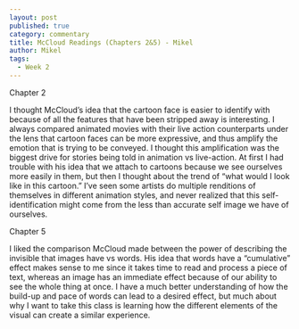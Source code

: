 ```yaml
---
layout: post
published: true
category: commentary
title: McCloud Readings (Chapters 2&5) - Mikel
author: Mikel
tags:
  - Week 2
---
```

Chapter 2

I thought McCloud’s idea that the cartoon face is easier to identify with because of all the features that have been stripped away is interesting. I always compared animated movies with their live action counterparts under the lens that cartoon faces can be more expressive, and thus amplify the emotion that is trying to be conveyed. I thought this amplification was the biggest drive for stories being told in animation vs live-action. At first I had trouble with his idea that we attach to cartoons because we see ourselves more easily in them, but then I thought about the trend of “what would I look like in this cartoon.” I’ve seen some artists do multiple renditions of themselves in different animation styles, and never realized that this self-identification might come from the less than accurate self image we have of ourselves.


Chapter 5

I liked the comparison McCloud made between the power of describing the invisible that images have vs words. His idea that words have a “cumulative” effect makes sense to me since it takes time to read and process a piece of text, whereas an image has an immediate effect because of our ability to see the whole thing at once. I have a much better understanding of how the build-up and pace of words can lead to a desired effect, but much about why I want to take this class is learning how the different elements of the visual can create a similar experience.

